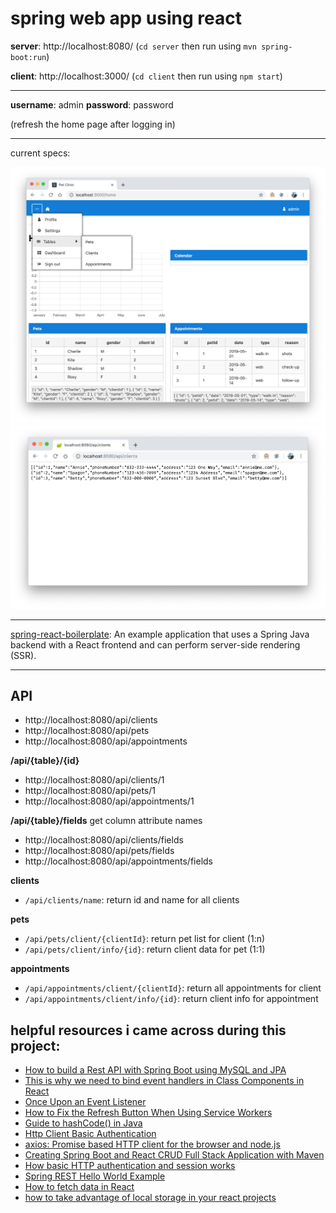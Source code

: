 # spring web app using react

**server**: http://localhost:8080/
(`cd server` then run using `mvn spring-boot:run`)

**client**: http://localhost:3000/
(`cd client` then run using `npm start`)

---

**username**: admin
**password**: password

(refresh the home page after logging in)

---

current specs:

![frontend: http://localhost:3000/](./frontend-page-1.png)
![backend: http://localhost:8080/api/clients](./backend-page-1.png)

---

[spring-react-boilerplate](https://github.com/pugnascotia/spring-react-boilerplate): An example application that uses a Spring Java backend with a React frontend and can perform server-side rendering (SSR).

---

## API

-   http://localhost:8080/api/clients
-   http://localhost:8080/api/pets
-   http://localhost:8080/api/appointments

**/api/{table}/{id}**

-   http://localhost:8080/api/clients/1
-   http://localhost:8080/api/pets/1
-   http://localhost:8080/api/appointments/1

**/api/{table}/fields**
get column attribute names

-   http://localhost:8080/api/clients/fields
-   http://localhost:8080/api/pets/fields
-   http://localhost:8080/api/appointments/fields

**clients**

-   `/api/clients/name`: return id and name for all clients

**pets**

-   `/api/pets/client/{clientId}`: return pet list for client (1:n)
-   `/api/pets/client/info/{id}`: return client data for pet (1:1)

**appointments**

-   `/api/appointments/client/{clientId}`: return all appointments for client
-   `/api/appointments/client/info/{id}`: return client info for appointment

## helpful resources i came across during this project:

-   [How to build a Rest API with Spring Boot using MySQL and JPA](https://medium.freecodecamp.org/how-to-build-a-rest-api-with-spring-boot-using-mysql-and-jpa-f931e348734b)
-   [This is why we need to bind event handlers in Class Components in React](https://medium.freecodecamp.org/this-is-why-we-need-to-bind-event-handlers-in-class-components-in-react-f7ea1a6f93eb)
-   [Once Upon an Event Listener](https://developers.google.com/web/updates/2016/10/addeventlistener-once)
-   [How to Fix the Refresh Button When Using Service Workers](https://redfin.engineering/how-to-fix-the-refresh-button-when-using-service-workers-a8e27af6df68)
-   [Guide to hashCode() in Java](https://www.baeldung.com/java-hashcode)
-   [Http Client Basic Authentication](https://www.baeldung.com/httpclient-4-basic-authentication)
-   [axios: Promise based HTTP client for the browser and node.js](https://github.com/axios/axios)
-   [Creating Spring Boot and React CRUD Full Stack Application with Maven](https://www.springboottutorial.com/spring-boot-react-full-stack-crud-maven-application)
-   [How basic HTTP authentication and session works](https://medium.com/@bitshadow/how-basic-http-authentication-and-session-works-d29af9caec31)
-   [Spring REST Hello World Example](https://www.mkyong.com/spring-boot/spring-rest-hello-world-example/)
-   [How to fetch data in React](https://www.robinwieruch.de/react-fetching-data/)
-   [how to take advantage of local storage in your react projects](https://hackernoon.com/how-to-take-advantage-of-local-storage-in-your-react-projects-a895f2b2d3f2)
